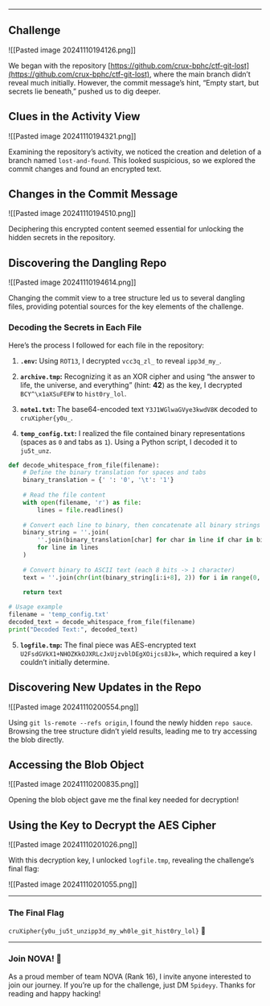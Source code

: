 
---

## Challenge 

![[Pasted image 20241110194126.png]]

We began with the repository [https://github.com/crux-bphc/ctf-git-lost](https://github.com/crux-bphc/ctf-git-lost), where the main branch didn’t reveal much initially. However, the commit message’s hint, “Empty start, but secrets lie beneath,” pushed us to dig deeper.

## Clues in the Activity View

![[Pasted image 20241110194321.png]]

Examining the repository’s activity, we noticed the creation and deletion of a branch named `lost-and-found`. This looked suspicious, so we explored the commit changes and found an encrypted text.

## Changes in the Commit Message

![[Pasted image 20241110194510.png]]

Deciphering this encrypted content seemed essential for unlocking the hidden secrets in the repository.

## Discovering the Dangling Repo

![[Pasted image 20241110194614.png]]

Changing the commit view to a tree structure led us to several dangling files, providing potential sources for the key elements of the challenge.

### Decoding the Secrets in Each File

Here’s the process I followed for each file in the repository:

1. **`.env`:** Using `ROT13`, I decrypted `vcc3q_zl_` to reveal `ipp3d_my_`.
    
2. **`archive.tmp`:** Recognizing it as an XOR cipher and using “the answer to life, the universe, and everything” (hint: **42**) as the key, I decrypted `BCY^\x1aXSuFEFW` to `hist0ry_lol`.
    
3. **`note1.txt`:** The base64-encoded text `Y3J1WGlwaGVye3kwdV8K` decoded to `cruXipher{y0u_`.
    
4. **`temp_config.txt`:** I realized the file contained binary representations (spaces as `0` and tabs as `1`). Using a Python script, I decoded it to `ju5t_unz`.
    
```python
def decode_whitespace_from_file(filename):
    # Define the binary translation for spaces and tabs
    binary_translation = {' ': '0', '\t': '1'}
    
    # Read the file content
    with open(filename, 'r') as file:
        lines = file.readlines()
    
    # Convert each line to binary, then concatenate all binary strings
    binary_string = ''.join(
        ''.join(binary_translation[char] for char in line if char in binary_translation)
        for line in lines
    )
    
    # Convert binary to ASCII text (each 8 bits -> 1 character)
    text = ''.join(chr(int(binary_string[i:i+8], 2)) for i in range(0, len(binary_string), 8))
    
    return text

# Usage example
filename = 'temp_config.txt'
decoded_text = decode_whitespace_from_file(filename)
print("Decoded Text:", decoded_text)
```
    
5. **`logfile.tmp`:** The final piece was AES-encrypted text `U2FsdGVkX1+NHOZKkOJXRLcJxUjzvblDEgXOijcs8Jk=`, which required a key I couldn’t initially determine.
    

## Discovering New Updates in the Repo

![[Pasted image 20241110200554.png]]

Using `git ls-remote --refs origin`, I found the newly hidden `repo sauce`. Browsing the tree structure didn’t yield results, leading me to try accessing the blob directly.

## Accessing the Blob Object

![[Pasted image 20241110200835.png]]

Opening the blob object gave me the final key needed for decryption!

## Using the Key to Decrypt the AES Cipher

![[Pasted image 20241110201026.png]]

With this decryption key, I unlocked `logfile.tmp`, revealing the challenge’s final flag:

![[Pasted image 20241110201055.png]]

---

### The Final Flag

`cruXipher{y0u_ju5t_unzipp3d_my_wh0le_git_hist0ry_lol}` 🎉

---

### Join NOVA! 🌌

As a proud member of team NOVA (Rank 16), I invite anyone interested to join our journey. If you’re up for the challenge, just DM `5pideyy`. Thanks for reading and happy hacking!